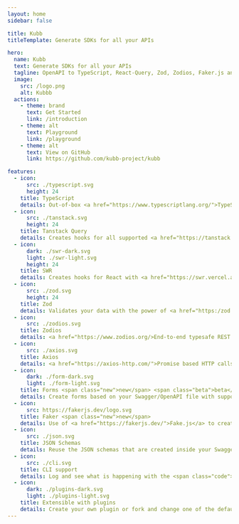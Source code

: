 ```yaml
---
layout: home
sidebar: false

title: Kubb
titleTemplate: Generate SDKs for all your APIs

hero:
  name: Kubb
  text: Generate SDKs for all your APIs
  tagline: OpenAPI to TypeScript, React-Query, Zod, Zodios, Faker.js and Axios. 
  image:
    src: /logo.png
    alt: Kubbb
  actions:
    - theme: brand
      text: Get Started
      link: /introduction
    - theme: alt
      text: Playground
      link: /playground
    - theme: alt
      text: View on GitHub
      link: https://github.com/kubb-project/kubb

features:
  - icon: 
      src: ./typescript.svg
      height: 24
    title: TypeScript
    details: Out-of-box <a href="https://www.typescriptlang.org/">TypeScript</a> (with JSDoc) support.
  - icon: 
      src: ./tanstack.svg
      height: 24
    title: Tanstack Query
    details: Creates hooks for all supported <a href="https://tanstack.com/query/latest">Tanstack-Query</a> frameworks (React, Solid, Svelte, Vue).
  - icon: 
      dark: ./swr-dark.svg
      light: ./swr-light.svg
      height: 24
    title: SWR
    details: Creates hooks for React with <a href="https://swr.vercel.app/">SWR</a>.
  - icon: 
      src: ./zod.svg
      height: 24
    title: Zod
    details: Validates your data with the power of <a href="https:/zod.dev/">Zod</a> schemas.
  - icon: 
      src: ./zodios.svg
    title: Zodios
    details: <a href="https://www.zodios.org/>End-to-end typesafe REST API toolbox</a> created based on our <a href="https:/zod.dev/">Zod</a> plugin.
  - icon: 
      src: ./axios.svg
    title: Axios
    details: <a href="https://axios-http.com/">Promise based HTTP calls</a> with a custom Client to set baseURL, headers, ... options.
  - icon: 
      dark: ./form-dark.svg
      light: ./form-light.svg
    title: Forms <span class="new">new</span> <span class="beta">beta</span>
    details: Create forms based on your Swagger/OpenAPI file with support for <a href="https://react-hook-form.com/">react-hook-form</a>, <a href="https://www.data-driven-forms.org/">data-driven-forms</a>.
  - icon: 
      src: https://fakerjs.dev/logo.svg
    title: Faker <span class="new">new</span>
    details: Use of <a href="https://fakerjs.dev/">Fake.js</a> to create mock data that can be used to create fake API calls. Useful when using <a href="https://mswjs.io/">MSW</a> 
  - icon: 
      src: ./json.svg
    title: JSON Schemas
    details: Reuse the JSON schemas that are created inside your Swagger/OpenAPI file.
  - icon: 
      src: ./cli.svg
    title: CLI support
    details: Log and see what is happening with the <span class="code">Kubb</span> CLI command.
  - icon: 
      dark: ./plugins-dark.svg
      light: ./plugins-light.svg
    title: Extensible with plugins
    details: Create your own plugin or fork and change one of the default plugins with your own flavour without the need of forking the full project.
---
```


